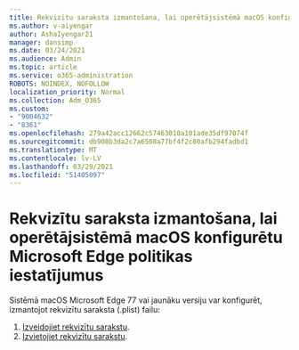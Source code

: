 ```yaml
---
title: Rekvizītu saraksta izmantošana, lai operētājsistēmā macOS konfigurētu Microsoft Edge politikas iestatījumus
ms.author: v-aiyengar
author: AshaIyengar21
manager: dansimp
ms.date: 03/24/2021
ms.audience: Admin
ms.topic: article
ms.service: o365-administration
ROBOTS: NOINDEX, NOFOLLOW
localization_priority: Normal
ms.collection: Adm_O365
ms.custom:
- "9004632"
- "8361"
ms.openlocfilehash: 279a42acc12662c57463010a101ade35df97074f
ms.sourcegitcommit: db908b3da2c7a6508a77bf4f2c80afb294fadbd1
ms.translationtype: MT
ms.contentlocale: lv-LV
ms.lasthandoff: 03/29/2021
ms.locfileid: "51405097"
---
```

# <a name="use-a-property-list-to-configure-the-policy-settings-for-microsoft-edge-on-macos"></a>Rekvizītu saraksta izmantošana, lai operētājsistēmā macOS konfigurētu Microsoft Edge politikas iestatījumus

Sistēmā macOS Microsoft Edge 77 vai jaunāku versiju var konfigurēt, izmantojot rekvizītu saraksta (.plist) failu:

1. [Izveidojiet rekvizītu sarakstu](https://go.microsoft.com/fwlink/?linkid=2134726).
1. [Izvietojiet rekvizītu sarakstu](https://go.microsoft.com/fwlink/?linkid=2134727).
